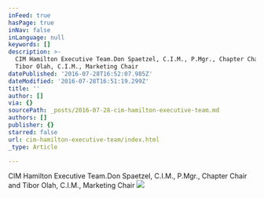 ```yaml
---
inFeed: true
hasPage: true
inNav: false
inLanguage: null
keywords: []
description: >-
  CIM Hamilton Executive Team.Don Spaetzel, C.I.M., P.Mgr., Chapter Chair and
  Tibor Olah, C.I.M., Marketing Chair
datePublished: '2016-07-28T16:52:07.985Z'
dateModified: '2016-07-28T16:51:19.299Z'
title: ''
author: []
via: {}
sourcePath: _posts/2016-07-28-cim-hamilton-executive-team.md
authors: []
publisher: {}
starred: false
url: cim-hamilton-executive-team/index.html
_type: Article

---
```

CIM Hamilton Executive Team.Don Spaetzel, C.I.M., P.Mgr., Chapter Chair and Tibor Olah, C.I.M., Marketing Chair
![](https://the-grid-user-content.s3-us-west-2.amazonaws.com/b01732d6-aad5-4cc0-b785-f72e5a3eb505.jpg)